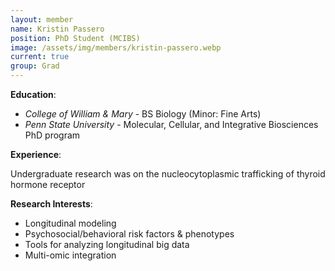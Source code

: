 ```yaml
---
layout: member
name: Kristin Passero
position: PhD Student (MCIBS)
image: /assets/img/members/kristin-passero.webp
current: true
group: Grad
---
```


**Education**: 

  * *College of William & Mary* - BS Biology (Minor: Fine Arts)
  * *Penn State University* - Molecular, Cellular, and Integrative Biosciences PhD program

**Experience**:

Undergraduate research was on the nucleocytoplasmic trafficking of thyroid hormone receptor

**Research Interests**:

  * Longitudinal modeling
  * Psychosocial/behavioral risk factors & phenotypes
  * Tools for analyzing longitudinal big data
  * Multi-omic integration

